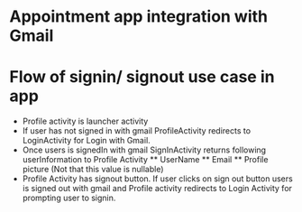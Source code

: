# Appointment app integration with Gmail

# Flow of signin/ signout use case in app
* Profile activity is launcher activity
* If user has not signed in with gmail ProfileActivity redirects to LoginActivity for Login with Gmail.
* Once users is signedIn with gmail SignInActivity returns following userInformation to Profile Activity
    ** UserName
    ** Email
    ** Profile picture (Not that this value is nullable)
* Profile Activity has signout button. If user clicks on sign out button users is signed out with gmail 
and Profile activity redirects to Login Activity for prompting user to signin.